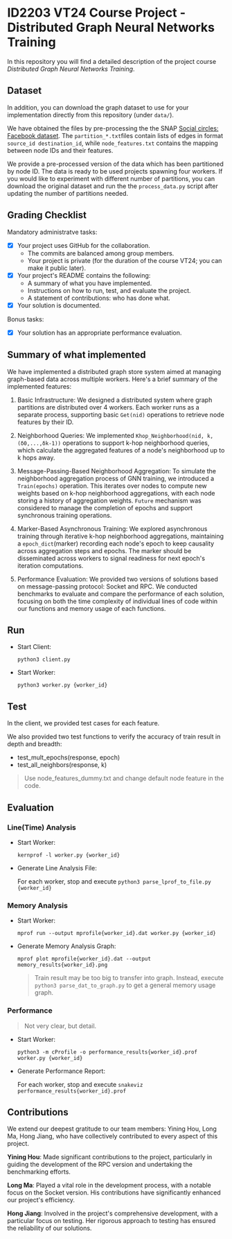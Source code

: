 # ID2203 VT24 Course Project - Distributed Graph Neural Networks Training

In this repository you will find a detailed description of the project course _Distributed Graph Neural Networks Training_.

## Dataset

In addition, you can download the graph dataset to use for your implementation directly from this repository (under `data/`).

We have obtained the files by pre-processing the the SNAP [Social circles: Facebook dataset](https://snap.stanford.edu/data/ego-Facebook.html).
The `partition_*.txt`files contain lists of edges in format `source_id destination_id`, while `node_features.txt` contains the mapping between node IDs and their features.

We provide a pre-processed version of the data which has been partitioned by node ID. The data is ready to be used projects spawning four workers. If you would like to experiment with different number of partitions, you can download the original dataset and run the the `process_data.py` script after updating the number of partitions needed.

## Grading Checklist

Mandatory administratve tasks:

- [x] Your project uses GitHub for the collaboration.
  - The commits are balanced among group members.
  - Your project is private (for the duration of the course VT24; you can make it public later).
- [x] Your project's README contains the following:
  - A summary of what you have implemented.
  - Instructions on how to run, test, and evaluate the project.
  - A statement of contributions: who has done what.
- [x] Your solution is documented.

Bonus tasks:

- [x] Your solution has an appropriate performance evaluation.

## Summary of what implemented

We have implemented a distributed graph store system aimed at managing graph-based data across multiple workers. Here's a brief summary of the implemented features:

1. Basic Infrastructure: We designed a distributed system where graph partitions are distributed over 4 workers. Each worker runs as a separate process, supporting basic `Get(nid)` operations to retrieve node features by their ID. 

2. Neighborhood Queries: We implemented `Khop_Neighborhood(nid, k, (δ0,...,δk-1))` operations to support k-hop neighborhood queries, which calculate the aggregated features of a node's neighborhood up to k hops away.

3. Message-Passing-Based Neighborhood Aggregation: To simulate the neighborhood aggregation process of GNN training, we introduced a `Train(epochs)` operation. This iterates over nodes to compute new weights based on k-hop neighborhood aggregations, with each node storing a history of aggregation weights. `Future` mechanism was considered to manage the completion of epochs and support synchronous training operations.

4. Marker-Based Asynchronous Training: We explored asynchronous training through iterative k-hop neighborhood aggregations, maintaining a `epoch_dict`(marker) recording each node's epoch to keep causality across aggregation steps and epochs. The marker should be disseminated across workers to signal readiness for next epoch's iteration computations.

5. Performance Evaluation: We provided two versions of solutions based on message-passing protocol: Socket and RPC. We conducted benchmarks to evaluate and compare the performance of each solution, focusing on both the time complexity of individual lines of code within our functions and memory usage of each functions. 

## Run

- Start Client: 

  `python3 client.py`

- Start Worker: 

  `python3 worker.py {worker_id}`

## Test

In the client, we provided test cases for each feature. 

We also provided two test functions to verify the accuracy of train result in depth and breadth:

- test_mult_epochs(response, epoch)
- test_all_neighbors(response, k)

> Use node_features_dummy.txt and change default node feature in the code.

## Evaluation

### Line(Time) Analysis

- Start Worker: 

  `kernprof -l worker.py {worker_id}`

- Generate Line Analysis File: 

  For each worker, stop and execute `python3 parse_lprof_to_file.py {worker_id}` 

### Memory Analysis

- Start Worker:

  `mprof run --output mprofile{worker_id}.dat worker.py {worker_id}`

- Generate Memory Analysis Graph:

  `mprof plot mprofile{worker_id}.dat --output memory_results{worker_id}.png`

  > Train result may be too big to transfer into graph. Instead, execute `python3 parse_dat_to_graph.py` to get a general memory usage graph.

### Performance

> Not very clear, but detail.

- Start Worker:

  `python3 -m cProfile -o performance_results{worker_id}.prof worker.py {worker_id}`

- Generate Performance Report:

  For each worker, stop and execute `snakeviz performance_results{worker_id}.prof`
  
## Contributions

We extend our deepest gratitude to our team members: Yining Hou, Long Ma, Hong Jiang, who have collectively contributed to every aspect of this project.

**Yining Hou**: Made significant contributions to the project, particularly in guiding the development of the RPC version and undertaking the benchmarking efforts. 

**Long Ma**: Played a vital role in the development process, with a notable focus on the Socket version. His contributions have significantly enhanced our project's efficiency.

**Hong Jiang**: Involved in the project's comprehensive development, with a particular focus on testing. Her rigorous approach to testing has ensured the reliability of our solutions.
